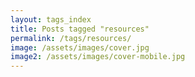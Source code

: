 ```yaml
---
layout: tags_index
title: Posts tagged "resources"
permalink: /tags/resources/
image: /assets/images/cover.jpg
image2: /assets/images/cover-mobile.jpg
---
```

